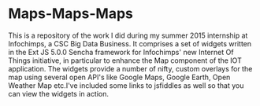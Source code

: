 # Maps-Maps-Maps
This is a repository of the work I did during my summer 2015 internship at Infochimps, a CSC Big Data Business. It comprises a set of widgets written in the Ext JS 5.0.0 Sencha framework for Infochimps' new Internet Of Things initiative, in particular to enhance the Map component of the IOT application. The widgets provide a number of nifty, custom overlays for the map using several open API's like Google Maps, Google Earth, Open Weather Map etc.I've included some links to jsfiddles as well so that you can view the widgets in action.
